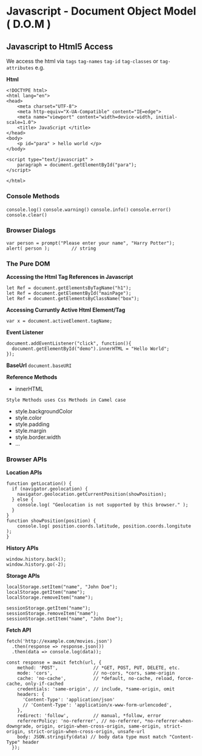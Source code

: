 # Javascript - Document Object Model ( D.O.M )

## Javascript to Html5 Access

We access the html via `tags` `tag-names` `tag-id` `tag-classes` or `tag-attributes` e.g.

**Html**

```
<!DOCTYPE html>
<html lang="en">
<head>
    <meta charset="UTF-8">
    <meta http-equiv="X-UA-Compatible" content="IE=edge">
    <meta name="viewport" content="width=device-width, initial-scale=1.0">
    <title> JavaScript </title>
</head>
<body>
    <p id="para" > hello world </p>
</body>

<script type="text/javascript" >
    paragraph = document.getElementById("para");
</script>

</html>
```

### Console Methods

`console.log()`
`console.warning()`
`console.info()`
`console.error()`
`console.clear()`

### Browser Dialogs

```
var person = prompt("Please enter your name", "Harry Potter");
alert( person );        // string
```

### The Pure DOM

**Accessing the Html Tag References in Javascript**

```
let Ref = document.getElementsByTagName("h1");
let Ref = document.getElementById("mainPage");
let Ref = document.getElementsByClassName("box");
```

**Accessing Curruntly Active Html Element/Tag**

```
var x = document.activeElement.tagName;
```

**Event Listener**

```
document.addEventListener("click", function(){
  document.getElementById("demo").innerHTML = "Hello World";
});
```

**BaseUrl** `document.baseURI`

**Reference Methods**

- innerHTML

`Style Methods uses Css Methods in Camel case`

- style.backgroundColor
- style.color
- style.padding
- style.margin
- style.border.width
- ...

### Browser APIs

**Location APIs**

```
function getLocation() {
  if (navigator.geolocation) {
    navigator.geolocation.getCurrentPosition(showPosition);
  } else {
    console.log( "Geolocation is not supported by this browser." );
  }
}
function showPosition(position) {
    console.log( position.coords.latitude, position.coords.longitute );
}
```

**History APIs**

```
window.history.back();
window.history.go(-2);
```

**Storage APIs**

```
localStorage.setItem("name", "John Doe");
localStorage.getItem("name");
localStorage.removeItem("name");
```

```
sessionStorage.getItem("name");
sessionStorage.removeItem("name");
sessionStorage.setItem("name", "John Doe");
```

**Fetch API**

```
fetch('http://example.com/movies.json')
  .then(response => response.json())
  .then(data => console.log(data));
```

```
const response = await fetch(url, {
    method: 'POST',             // *GET, POST, PUT, DELETE, etc.
    mode: 'cors',               // no-cors, *cors, same-origin
    cache: 'no-cache',          // *default, no-cache, reload, force-cache, only-if-cached
    credentials: 'same-origin', // include, *same-origin, omit
    headers: {
      'Content-Type': 'application/json'
      // 'Content-Type': 'application/x-www-form-urlencoded',
    },
    redirect: 'follow',         // manual, *follow, error
    referrerPolicy: 'no-referrer', // no-referrer, *no-referrer-when-downgrade, origin, origin-when-cross-origin, same-origin, strict-origin, strict-origin-when-cross-origin, unsafe-url
    body: JSON.stringify(data) // body data type must match "Content-Type" header
  });
```
